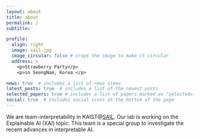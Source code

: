 ```yaml
---
layout: about
title: about
permalink: /
subtitle: 

profile:
  align: right
  image: sail.jpg
  image_circular: false # crops the image to make it circular
  address: >
    <p>Strawberry Party</p>
    <p>in SeongNam, Korea </p>

news: true  # includes a list of news items
latest_posts: true  # includes a list of the newest posts
selected_papers: true # includes a list of papers marked as "selected={true}"
social: true  # includes social icons at the bottom of the page
---
```


We are team-interpretability in KAIST@[SAIL](http://sailab.kaist.ac.kr/). Our lab is working on the Explainable AI (XAI) topic. This team is a special group to investigate the recent advances in interpretable AI. 
